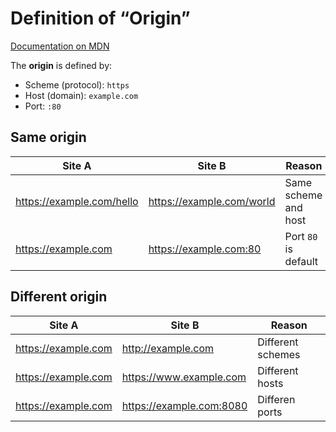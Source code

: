 # Definition of “Origin”

[Documentation on MDN](https://developer.mozilla.org/en-US/docs/Glossary/origin)

The **origin** is defined by:

* Scheme (protocol): `https`
* Host (domain): `example.com`
* Port: `:80`

## Same origin

| Site A                    | Site B                    | Reason               |
| ------------------------- | ------------------------- | -------------------- |
| https://example.com/hello | https://example.com/world | Same scheme and host |
| https://example.com       | https://example.com:80    | Port `80` is default |

## Different origin

| Site A              | Site B                   | Reason            |
| ------------------- | ------------------------ | ----------------- |
| https://example.com | http://example.com       | Different schemes |
| https://example.com | https://www.example.com  | Different hosts   |
| https://example.com | https://example.com:8080 | Differen ports    |
